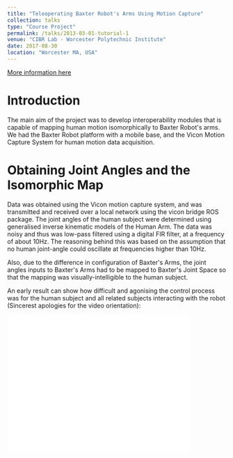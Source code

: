 ```yaml
---
title: "Teleoperating Baxter Robot's Arms Using Motion Capture"
collection: talks
type: "Course Project"
permalink: /talks/2013-03-01-tutorial-1
venue: "CIBR Lab - Worcester Polytechnic Institute"
date: 2017-08-30
location: "Worcester MA, USA"
---
```


[More information here](http://exampleurl.com)

Introduction
======
The main aim of the project was to develop interoperability modules that is capable of mapping human motion isomorphically to Baxter Robot's arms. We had the Baxter Robot platform with a mobile base, and the Vicon Motion Capture System for human motion data acquisition.


Obtaining Joint Angles and the Isomorphic Map
======
Data was obtained using the Vicon motion capture system, and was transmitted and received over a local network using the vicon bridge ROS package. The joint angles of the human subject were determined using generalised inverse kinematic models of the Human Arm. The data was noisy and thus was low-pass filtered using a digital FIR filter, at a frequency of about 10Hz. The reasoning behind this was based on the assumption that no human joint-angle could oscillate at frequencies higher than 10Hz.

Also, due to the difference in configuration of Baxter's Arms, the joint angles inputs to Baxter's Arms had to be mapped to Baxter's Joint Space so that the mapping was visually-intelligible to the human subject.

An early result can show how difficult and agonising the control process was for the human subject and all related subjects interacting with the robot (Sincerest apologies for the video orientation):
<iframe width="420" height="315" src="/files/out.mp4" frameborder="0" allowfullscreen></iframe>

